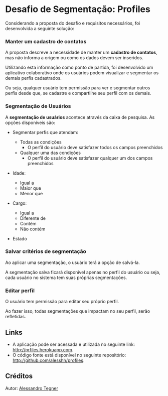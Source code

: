 # Desafio de Segmentação: Profiles

Considerando a proposta do desafio e requisitos necessários, foi desenvolvida a seguinte solução:

### Manter um cadastro de contatos

A proposta descreve a necessidade de manter um **cadastro de contatos**, mas não informa a origem ou como os dados devem ser inseridos.

Utilizando esta informação como ponto de partida, foi desenvolvido um aplicativo colaborativo onde os usuários podem visualizar e segmentar os demais perfis cadastrados.

Ou seja, qualquer usuário tem permissão para ver e segmentar outros perfis desde que, se cadastre e compartilhe seu perfil com os demais.

### Segmentação de Usuários

A **segmentação de usuários** acontece através da caixa de pesquisa. As opções disponíveis são:


- Segmentar perfis que atendam:
  - Todas as condições
    - O perfil do usuário deve satisfazer todos os campos preenchidos
  - Qualquer uma das condições
    - O perfil do usuário deve satisfazer qualquer um dos campos preenchidos

- Idade:
  - Igual a
  - Maior que
  - Menor que

- Cargo:
  - Igual a
  - Diferente de
  - Contém
  - Não contém

- Estado

### Salvar critérios de segmentação

Ao aplicar uma segmentação, o usuário terá a opção de salvá-la.

A segmentação salva ficará disponível apenas no perfil do usuário ou seja, cada usuário no sistema tem suas próprias segmentações.

### Editar perfil

O usuário tem permissão para editar seu próprio perfil.

Ao fazer isso, todas segmentações que impactam no seu perfil, serão refletidas.

## Links

- A aplicação pode ser acessada e utilizada no seguinte link: http://prfiles.herokuapp.com.
- O código fonte está disponível no seguinte repositório: http://github.com/alesshh/profiles.

## Créditos
Autor: [Alessandro Tegner](mailto:alessandro.tegner@gmail.com)
